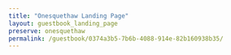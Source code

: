 ```yaml
---
title: "Onesquethaw Landing Page"
layout: guestbook_landing_page
preserve: onesquethaw
permalink: /guestbook/0374a3b5-7b6b-4088-914e-82b160938b35/
---
```

